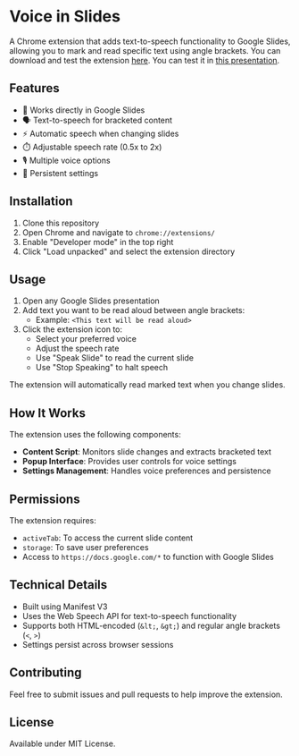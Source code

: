 # Voice in Slides

A Chrome extension that adds text-to-speech functionality to Google Slides, allowing you to mark and read specific text using angle brackets. You can download and test the extension [here](https://chromewebstore.google.com/detail/voice-in-slides/lflalongggdgmpjbjiendclogcjndhli). You can test it in [this presentation](https://docs.google.com/presentation/d/1Rl8sQOex5-9iF_IRJZgbnY21gX_L27f9AGE0XLxlJYA/edit#slide=id.g3200509ea99_0_0).

## Features

- 🎯 Works directly in Google Slides
- 🗣️ Text-to-speech for bracketed content
- ⚡ Automatic speech when changing slides
- ⏱️ Adjustable speech rate (0.5x to 2x)
- 🎙️ Multiple voice options
- 💾 Persistent settings

## Installation

1. Clone this repository
2. Open Chrome and navigate to `chrome://extensions/`
3. Enable "Developer mode" in the top right
4. Click "Load unpacked" and select the extension directory

## Usage

1. Open any Google Slides presentation
2. Add text you want to be read aloud between angle brackets:
   - Example: `<This text will be read aloud>`
3. Click the extension icon to:
   - Select your preferred voice
   - Adjust the speech rate
   - Use "Speak Slide" to read the current slide
   - Use "Stop Speaking" to halt speech

The extension will automatically read marked text when you change slides.

## How It Works

The extension uses the following components:

- **Content Script**: Monitors slide changes and extracts bracketed text
- **Popup Interface**: Provides user controls for voice settings
- **Settings Management**: Handles voice preferences and persistence

## Permissions

The extension requires:

- `activeTab`: To access the current slide content
- `storage`: To save user preferences
- Access to `https://docs.google.com/*` to function with Google Slides

## Technical Details

- Built using Manifest V3
- Uses the Web Speech API for text-to-speech functionality
- Supports both HTML-encoded (`&lt;`, `&gt;`) and regular angle brackets (`<`, `>`)
- Settings persist across browser sessions

## Contributing

Feel free to submit issues and pull requests to help improve the extension.

## License

Available under MIT License.
